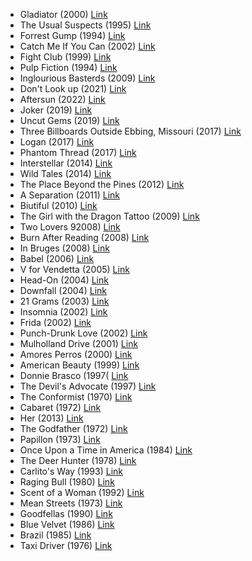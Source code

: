 - Gladiator (2000) [Link](https://www.imdb.com/title/tt0172495/)
- The Usual Suspects (1995) [Link](https://www.imdb.com/title/tt0114814/)
- Forrest Gump (1994) [Link](https://www.imdb.com/title/tt0109830/)
- Catch Me If You Can (2002) [Link](https://www.imdb.com/title/tt0264464/)
- Fight Club (1999) [Link](https://www.imdb.com/title/tt0137523/)
- Pulp Fiction (1994) [Link](https://www.imdb.com/title/tt0110912/)
- Inglourious Basterds (2009) [Link](https://www.imdb.com/title/tt0361748/)
- Don't Look up (2021) [Link](https://www.imdb.com/title/tt11286314/)
- Aftersun (2022) [Link](https://www.imdb.com/title/tt19770238/)
- Joker (2019) [Link](https://www.imdb.com/title/tt7286456/)
- Uncut Gems (2019) [Link](https://www.imdb.com/title/tt5727208/)
- Three Billboards Outside Ebbing, Missouri (2017) [Link](https://www.imdb.com/title/tt5027774/)
- Logan (2017) [Link](https://www.imdb.com/title/tt3315342/)
- Phantom Thread (2017) [Link](https://www.imdb.com/title/tt5776858/)
- Interstellar (2014) [Link](https://www.imdb.com/title/tt0816692/)
- Wild Tales (2014) [Link](https://www.imdb.com/title/tt3011894/)
- The Place Beyond the Pines (2012) [Link](https://www.imdb.com/title/tt1817273/)
- A Separation (2011) [Link](https://www.imdb.com/title/tt1832382/)
- Biutiful (2010) [Link](https://www.imdb.com/title/tt1164999/)
- The Girl with the Dragon Tattoo (2009) [Link](https://www.imdb.com/title/tt1132620/)
- Two Lovers 92008) [Link](https://www.imdb.com/title/tt1103275/)
- Burn After Reading (2008) [Link](https://www.imdb.com/title/tt0887883/)
- In Bruges (2008) [Link](https://www.imdb.com/title/tt0780536/)
- Babel (2006) [Link](https://www.imdb.com/title/tt0449467/)
- V for Vendetta (2005) [Link](https://www.imdb.com/title/tt0434409/)
- Head-On (2004) [Link](https://www.imdb.com/title/tt0347048/)
- Downfall (2004) [Link](https://www.imdb.com/title/tt0363163/)
- 21 Grams (2003) [Link](https://www.imdb.com/title/tt0315733/)
- Insomnia (2002) [Link](https://www.imdb.com/title/tt0278504/)
- Frida (2002) [Link](https://www.imdb.com/title/tt0120679/)
- Punch-Drunk Love (2002) [Link](https://www.imdb.com/title/tt0272338/)
- Mulholland Drive (2001) [Link](https://www.imdb.com/title/tt0166924/)
- Amores Perros (2000) [Link](https://www.imdb.com/title/tt0245712/)
- American Beauty (1999) [Link](https://www.imdb.com/title/tt0169547/)
- Donnie Brasco (1997( [Link](https://www.imdb.com/title/tt0119008/) 
- The Devil's Advocate (1997) [Link](https://www.imdb.com/title/tt0118971/)
- The Conformist (1970) [Link](https://www.imdb.com/title/tt0065571/)
- Cabaret (1972) [Link](https://www.imdb.com/title/tt0068327/)
- Her (2013) [Link](https://m.imdb.com/title/tt1798709/)
- The Godfather (1972) [Link](https://www.imdb.com/title/tt0068646/)
- Papillon (1973) [Link](https://www.imdb.com/title/tt0070511/)
- Once Upon a Time in America (1984) [Link](https://www.imdb.com/title/tt0087843/)
- The Deer Hunter (1978) [Link](https://www.imdb.com/title/tt0077416/)
- Carlito's Way (1993) [Link](https://www.imdb.com/title/tt0106519/)
- Raging Bull (1980) [Link](https://www.imdb.com/title/tt0081398/)
- Scent of a Woman (1992) [Link](https://www.imdb.com/title/tt0105323/)
- Mean Streets (1973) [Link](https://www.imdb.com/title/tt0070379/)
- Goodfellas (1990) [Link](https://www.imdb.com/title/tt0099685/)
- Blue Velvet (1986) [Link](https://www.imdb.com/title/tt0090756/)
- Brazil (1985) [Link](https://www.imdb.com/title/tt0088846/)
- Taxi Driver (1976) [Link](https://www.imdb.com/title/tt0075314/)
